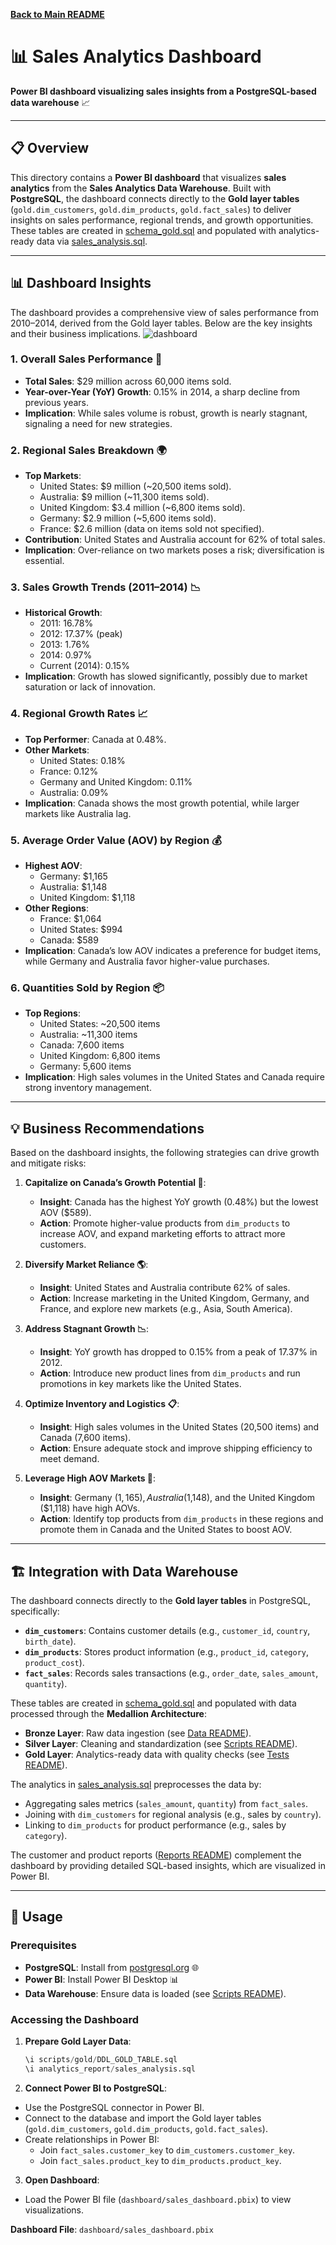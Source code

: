**[Back to Main README](../README.md)**

# 📊 Sales Analytics Dashboard

**Power BI dashboard visualizing sales insights from a PostgreSQL-based data warehouse** 📈

---

## 📋 Overview

This directory contains a **Power BI dashboard** that visualizes **sales analytics** from the **Sales Analytics Data Warehouse**. Built with **PostgreSQL**, the dashboard connects directly to the **Gold layer tables** (`gold.dim_customers`, `gold.dim_products`, `gold.fact_sales`) to deliver insights on sales performance, regional trends, and growth opportunities. These tables are created in [schema_gold.sql](https://github.com/jimi121/Data-Warehouse-Projects/blob/main/Sales%20Analytics%20Data%20Warehouse/scripts/Gold/DDL%20Gold%20Table.sql) and populated with analytics-ready data via [sales_analysis.sql](../analytics_report/sales_analysis.sql).

---

## 📊 Dashboard Insights

The dashboard provides a comprehensive view of sales performance from 2010–2014, derived from the Gold layer tables. Below are the key insights and their business implications.
![dashboard](https://github.com/jimi121/Data-Warehouse-Projects/blob/main/Sales%20Analytics%20Data%20Warehouse/dashboard/Dashboard.PNG)
### 1. Overall Sales Performance 📅
- **Total Sales**: $29 million across 60,000 items sold.
- **Year-over-Year (YoY) Growth**: 0.15% in 2014, a sharp decline from previous years.
- **Implication**: While sales volume is robust, growth is nearly stagnant, signaling a need for new strategies.

### 2. Regional Sales Breakdown 🌍
- **Top Markets**:
  - United States: $9 million (~20,500 items sold).
  - Australia: $9 million (~11,300 items sold).
  - United Kingdom: $3.4 million (~6,800 items sold).
  - Germany: $2.9 million (~5,600 items sold).
  - France: $2.6 million (data on items sold not specified).
- **Contribution**: United States and Australia account for 62% of total sales.
- **Implication**: Over-reliance on two markets poses a risk; diversification is essential.

### 3. Sales Growth Trends (2011–2014) 📉
- **Historical Growth**:
  - 2011: 16.78%
  - 2012: 17.37% (peak)
  - 2013: 1.76%
  - 2014: 0.97%
  - Current (2014): 0.15%
- **Implication**: Growth has slowed significantly, possibly due to market saturation or lack of innovation.

### 4. Regional Growth Rates 📈
- **Top Performer**: Canada at 0.48%.
- **Other Markets**:
  - United States: 0.18%
  - France: 0.12%
  - Germany and United Kingdom: 0.11%
  - Australia: 0.09%
- **Implication**: Canada shows the most growth potential, while larger markets like Australia lag.

### 5. Average Order Value (AOV) by Region 💰
- **Highest AOV**:
  - Germany: $1,165
  - Australia: $1,148
  - United Kingdom: $1,118
- **Other Regions**:
  - France: $1,064
  - United States: $994
  - Canada: $589
- **Implication**: Canada’s low AOV indicates a preference for budget items, while Germany and Australia favor higher-value purchases.

### 6. Quantities Sold by Region 📦
- **Top Regions**:
  - United States: ~20,500 items
  - Australia: ~11,300 items
  - Canada: 7,600 items
  - United Kingdom: 6,800 items
  - Germany: 5,600 items
- **Implication**: High sales volumes in the United States and Canada require strong inventory management.

---

## 💡 Business Recommendations

Based on the dashboard insights, the following strategies can drive growth and mitigate risks:

1. **Capitalize on Canada’s Growth Potential 🚀**:
   - **Insight**: Canada has the highest YoY growth (0.48%) but the lowest AOV ($589).
   - **Action**: Promote higher-value products from `dim_products` to increase AOV, and expand marketing efforts to attract more customers.

2. **Diversify Market Reliance 🌎**:
   - **Insight**: United States and Australia contribute 62% of sales.
   - **Action**: Increase marketing in the United Kingdom, Germany, and France, and explore new markets (e.g., Asia, South America).

3. **Address Stagnant Growth 📉**:
   - **Insight**: YoY growth has dropped to 0.15% from a peak of 17.37% in 2012.
   - **Action**: Introduce new product lines from `dim_products` and run promotions in key markets like the United States.

4. **Optimize Inventory and Logistics 📋**:
   - **Insight**: High sales volumes in the United States (20,500 items) and Canada (7,600 items).
   - **Action**: Ensure adequate stock and improve shipping efficiency to meet demand.

5. **Leverage High AOV Markets 💸**:
   - **Insight**: Germany ($1,165), Australia ($1,148), and the United Kingdom ($1,118) have high AOVs.
   - **Action**: Identify top products from `dim_products` in these regions and promote them in Canada and the United States to boost AOV.

---

## 🏗️ Integration with Data Warehouse

The dashboard connects directly to the **Gold layer tables** in PostgreSQL, specifically:
- **`dim_customers`**: Contains customer details (e.g., `customer_id`, `country`, `birth_date`).
- **`dim_products`**: Stores product information (e.g., `product_id`, `category`, `product_cost`).
- **`fact_sales`**: Records sales transactions (e.g., `order_date`, `sales_amount`, `quantity`).

These tables are created in [schema_gold.sql](https://github.com/jimi121/Data-Warehouse-Projects/blob/main/Sales%20Analytics%20Data%20Warehouse/scripts/Gold/DDL%20Gold%20Table.sql) and populated with data processed through the **Medallion Architecture**:
- **Bronze Layer**: Raw data ingestion (see [Data README](../data/README.md)).
- **Silver Layer**: Cleaning and standardization (see [Scripts README](../scripts/README.md)).
- **Gold Layer**: Analytics-ready data with quality checks (see [Tests README](../tests/README.md)).

The analytics in [sales_analysis.sql](../scripts/Gold/sales_analysis.sql) preprocesses the data by:
- Aggregating sales metrics (`sales_amount`, `quantity`) from `fact_sales`.
- Joining with `dim_customers` for regional analysis (e.g., sales by `country`).
- Linking to `dim_products` for product performance (e.g., sales by `category`).

The customer and product reports ([Reports README](../analytics_report/README.md)) complement the dashboard by providing detailed SQL-based insights, which are visualized in Power BI.

---

## 🚀 Usage

### Prerequisites
- **PostgreSQL**: Install from [postgresql.org](https://www.postgresql.org/download/) 🌐
- **Power BI**: Install Power BI Desktop 📊
- **Data Warehouse**: Ensure data is loaded (see [Scripts README](../scripts/README.md)).

### Accessing the Dashboard
1. **Prepare Gold Layer Data**:
   ```sql
   \i scripts/gold/DDL_GOLD_TABLE.sql
   \i analytics_report/sales_analysis.sql
   ```

2. **Connect Power BI to PostgreSQL**:

- Use the PostgreSQL connector in Power BI.
-  Connect to the database and import the Gold layer tables (`gold.dim_customers`, `gold.dim_products`, `gold.fact_sales`).
- Create relationships in Power BI:
    - Join `fact_sales.customer_key` to `dim_customers.customer_key`.
    - Join `fact_sales.product_key` to `dim_products.product_key`.

3. **Open Dashboard**:

- Load the Power BI file (`dashboard/sales_dashboard.pbix`) to view visualizations.

**Dashboard File**: `dashboard/sales_dashboard.pbix`
